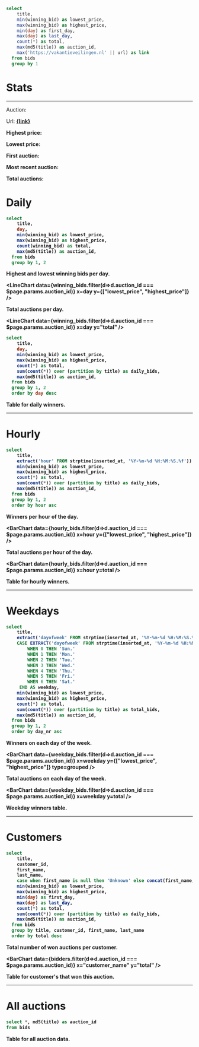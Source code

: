 ```sql stats
select
    title,
    min(winning_bid) as lowest_price,
    max(winning_bid) as highest_price,
    min(day) as first_day,
    max(day) as last_day,
    count(*) as total,
    max(md5(title)) as auction_id,
    max('https://vakantieveilingen.nl' || url) as link
  from bids
  group by 1
```
# Stats

---

<script>
let stats_filtered = stats.filter(d=>d.auction_id === $page.params.auction_id)
let link = stats_filtered.length > 0 ? stats_filtered[0].link : ""
</script>


Auction: <b><Value data={stats_filtered} column="title" /></b>

Url:  <b><a href="{link}">{link}</a><b>

Highest price: <b><Value data={stats_filtered} column="highest_price" /></b>

Lowest price: <b><Value data={stats_filtered} column="lowest_price" /></b>

First auction: <b><Value data={stats_filtered} column="first_day" /></b>

Most recent auction: <b><Value data={stats_filtered} column="last_day" /></b>

Total auctions: <b><Value data={stats_filtered} column="total" /></b>

# Daily


```sql winning_bids
select
    title,
    day,
    min(winning_bid) as lowest_price,
    max(winning_bid) as highest_price,
    count(winning_bid) as total,
    max(md5(title)) as auction_id,
  from bids
  group by 1, 2
```

Highest and lowest winning bids per day.

<LineChart
  data={winning_bids.filter(d=>d.auction_id === $page.params.auction_id)}
  x=day
  y={["lowest_price", "highest_price"]}
/>

Total auctions per day.

<LineChart
  data={winning_bids.filter(d=>d.auction_id === $page.params.auction_id)}
  x=day
  y="total"
/>


```sql daily_bids
select
    title,
    day,
    min(winning_bid) as lowest_price,
    max(winning_bid) as highest_price,
    count(*) as total,
    sum(count(*)) over (partition by title) as daily_bids,
    max(md5(title)) as auction_id,
  from bids
  group by 1, 2
  order by day desc
```

Table for daily winners.

<DataTable 
  data="{daily_bids.filter(d=>d.auction_id === $page.params.auction_id)}"
  search="true"
  sortable="true"
/>

---

# Hourly

```sql hourly_bids
select
    title,
    extract('hour' FROM strptime(inserted_at, '%Y-%m-%d %H:%M:%S.%f')) as hour,
    min(winning_bid) as lowest_price,
    max(winning_bid) as highest_price,
    count(*) as total,
    sum(count(*)) over (partition by title) as daily_bids,
    max(md5(title)) as auction_id,
  from bids
  group by 1, 2
  order by hour asc
```

Winners per hour of the day.

<BarChart
  data={hourly_bids.filter(d=>d.auction_id === $page.params.auction_id)}
  x=hour
  y={["lowest_price", "highest_price"]}
/>

Total auctions per hour of the day.

<BarChart
  data={hourly_bids.filter(d=>d.auction_id === $page.params.auction_id)}
  x=hour
  y=total
/>

Table for hourly winners.

<DataTable 
  data="{hourly_bids.filter(d=>d.auction_id === $page.params.auction_id)}"
  search="true"
  sortable="true"
/>

<!-- 
# Per minute

```sql minute_bids
select
    title,
    extract('hour' FROM strptime(inserted_at, '%Y-%m-%d %H:%M:%S.%f')) as hour,
    extract('minute' FROM strptime(inserted_at, '%Y-%m-%d %H:%M:%S.%f')) as minute,
    concat(hour,minute) as hour_min,
    IF(hour between 0 and 6, 1, 0) as is_night,
    max(md5(title)) as auction_id,
    min(winning_bid) as lowest_price,
    max(winning_bid) as highest_price,
    count(*) as total,
    sum(count(*)) over (partition by title) as daily_bids
  from bids
  group by 1, 2, 3
  order by hour_min asc
```

Winners per hour/minute of the day.

<LineChart
  data={minute_bids.filter(d=>d.auction_id === $page.params.auction_id)}
  x=hour_min
  y={["lowest_price", "highest_price"]}
/>

Total bids per hour/minute of the day.

<LineChart
  data={minute_bids.filter(d=>d.auction_id === $page.params.auction_id)}
  x=hour_min
  y=total
/>

<DataTable 
  data="{minute_bids.filter(d=>d.auction_id === $page.params.auction_id)}"
  search="true"
  sortable="true"
/> -->


---

# Weekdays

```sql weekday_bids
select
    title,
    extract('dayofweek' FROM strptime(inserted_at, '%Y-%m-%d %H:%M:%S.%f')) as day_nr,
    CASE EXTRACT('dayofweek' FROM strptime(inserted_at, '%Y-%m-%d %H:%M:%S.%f'))
        WHEN 0 THEN 'Sun.'
        WHEN 1 THEN 'Mon.'
        WHEN 2 THEN 'Tue.'
        WHEN 3 THEN 'Wed.'
        WHEN 4 THEN 'Thu.'
        WHEN 5 THEN 'Fri.'
        WHEN 6 THEN 'Sat.'
     END AS weekday,
    min(winning_bid) as lowest_price,
    max(winning_bid) as highest_price,
    count(*) as total,
    sum(count(*)) over (partition by title) as total_bids,
    max(md5(title)) as auction_id,
  from bids
  group by 1, 2
  order by day_nr asc
```

Winners on each day of the week.

<BarChart
  data={weekday_bids.filter(d=>d.auction_id === $page.params.auction_id)}
  x=weekday
  y={["lowest_price", "highest_price"]}
  type=grouped
/>

Total auctions on each day of the week.

<BarChart
  data={weekday_bids.filter(d=>d.auction_id === $page.params.auction_id)}
  x=weekday
  y=total
/>

Weekday winners table.

<DataTable 
  data="{weekday_bids.filter(d=>d.auction_id === $page.params.auction_id)}"
  search="true"
  sortable="true"
/>

---

# Customers

```sql bidders
select
    title,
    customer_id,
    first_name,
    last_name,
    case when first_name is null then 'Unknown' else concat(first_name,' ', last_name) end as customer_name,
    min(winning_bid) as lowest_price,
    max(winning_bid) as highest_price,
    min(day) as first_day,
    max(day) as last_day,
    count(*) as total,
    sum(count(*)) over (partition by title) as daily_bids,
    max(md5(title)) as auction_id,
  from bids
  group by title, customer_id, first_name, last_name
  order by total desc
```

Total number of won auctions per customer.

<BarChart
  data={bidders.filter(d=>d.auction_id === $page.params.auction_id)}
  x="customer_name"
  y="total"
/>

Table for customer's that won this auction.
 
<DataTable 
  data="{bidders.filter(d=>d.auction_id === $page.params.auction_id)}"
  search="true"
  sortable="true"
/>

---

# All auctions

```sql all_bids
select *, md5(title) as auction_id
from bids
```

Table for all auction data.

<DataTable
  data="{all_bids.filter(d=>d.auction_id === $page.params.auction_id)}"
  search="true"
  sortable="true"
/>
